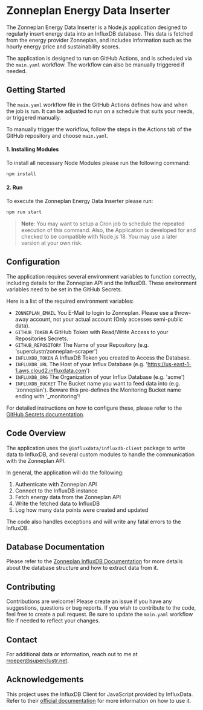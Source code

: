 # Zonneplan Energy Data Inserter

The Zonneplan Energy Data Inserter is a Node.js application designed to regularly insert energy data into an InfluxDB database. This data is fetched from the energy provider Zonneplan, and includes information such as the hourly energy price and sustainability scores.

The application is designed to run on GitHub Actions, and is scheduled via the `main.yaml` workflow. The workflow can also be manually triggered if needed.

## Getting Started

The `main.yaml` workflow file in the GitHub Actions defines how and when the job is run. It can be adjusted to run on a schedule that suits your needs, or triggered manually. 

To manually trigger the workflow, follow the steps in the Actions tab of the GitHub repository and choose `main.yaml`.

#### 1. Installing Modules
To install all necessary Node Modules please run the following command:

```bash
npm install
```

#### 2. Run
To execute the Zonneplan Energy Data Inserter please run:

```bash
npm run start
```

> **Note**: You may want to setup a Cron job to schedule the repeated execution of this command. Also, the Application is developed for and checked to be compatible with Node.js 18. You may use a later version at your own risk.

## Configuration

The application requires several environment variables to function correctly, including details for the Zonneplan API and the InfluxDB. These environment variables need to be set in the GitHub Secrets.

Here is a list of the required environment variables:

- `ZONNEPLAN_EMAIL` You E-Mail to login to Zonneplan. Please use a throw-away account, not your actual account (Only accesses semi-public data).
- `GITHUB_TOKEN` A GitHub Token with Read/Write Access to your Repositories Secrets.
- `GITHUB_REPOSITORY` The Name of your Repository (e.g. 'superclustr/zonneplan-scraper')
- `INFLUXDB_TOKEN` A InfluxDB Token you created to Access the Database.
- `INFLUXDB_URL` The Host of your Influx Database (e.g. 'https://us-east-1-1.aws.cloud2.influxdata.com')
- `INFLUXDB_ORG` The Organization of your Influx Database (e.g. 'acme')
- `INFLUXDB_BUCKET` The Bucket name you want to feed data into (e.g. 'zonneplan'). Beware this pre-defines the Monitoring Bucket name ending with '_monitoring'!

For detailed instructions on how to configure these, please refer to the [GitHub Secrets documentation](https://docs.github.com/en/actions/security-guides/encrypted-secrets).

## Code Overview

The application uses the `@influxdata/influxdb-client` package to write data to InfluxDB, and several custom modules to handle the communication with the Zonneplan API.

In general, the application will do the following:

1. Authenticate with Zonneplan API
2. Connect to the InfluxDB instance
3. Fetch energy data from the Zonneplan API
4. Write the fetched data to InfluxDB
5. Log how many data points were created and updated

The code also handles exceptions and will write any fatal errors to the InfluxDB.

## Database Documentation

Please refer to the [Zonneplan InfluxDB Documentation](./docs/database_documentation.md) for more details about the database structure and how to extract data from it.

## Contributing

Contributions are welcome! Please create an issue if you have any suggestions, questions or bug reports. If you wish to contribute to the code, feel free to create a pull request. Be sure to update the `main.yaml` workflow file if needed to reflect your changes.

## Contact

For additional data or information, reach out to me at rroeper@superclustr.net.

## Acknowledgements

This project uses the InfluxDB Client for JavaScript provided by InfluxData. Refer to their [official documentation](https://www.influxdata.com/blog/getting-started-with-influxdb-and-nodejs/) for more information on how to use it.
